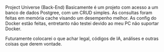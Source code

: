 Project Universe (Back-End)
  Basicamente é um projeto com acesso a um banco de dados Postgree, com um CRUD simples.
  As consultas foram feitas em memória cache visando um desempenho melhor.
  As config do Docker estão feitas, entretanto não testei devido ao meu PC não suportar Docker.
     
  Futuramente colocarei o que achar legal, códigos de IA, análises e outras coisas que derem vontade.

